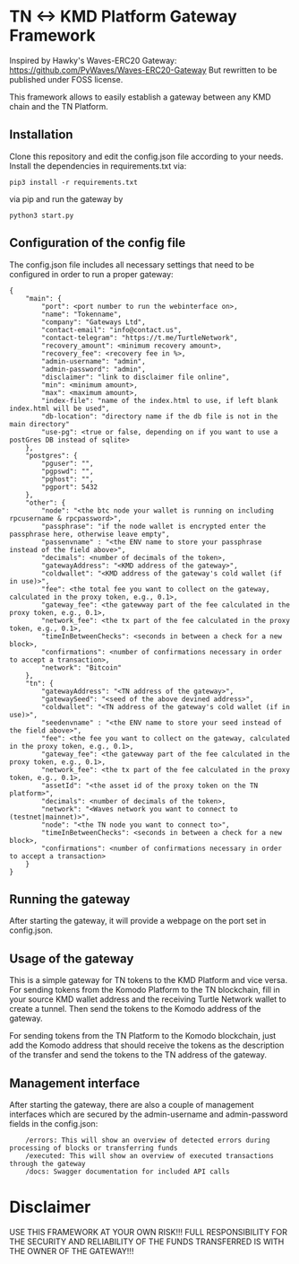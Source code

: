 # TN <-> KMD Platform Gateway Framework

Inspired by Hawky's Waves-ERC20 Gateway: https://github.com/PyWaves/Waves-ERC20-Gateway
But rewritten to be published under FOSS license.

This framework allows to easily establish a gateway between any KMD chain and the
TN Platform.
## Installation
Clone this repository and edit the config.json file according to your needs. Install the dependencies in requirements.txt via:
```
pip3 install -r requirements.txt
```
via pip and run the gateway by
```
python3 start.py
```
## Configuration of the config file
The config.json file includes all necessary settings that need to be configured in order to run a proper gateway:
```
{
    "main": {
        "port": <port number to run the webinterface on>,
        "name": "Tokenname",
        "company": "Gateways Ltd",
        "contact-email": "info@contact.us",
        "contact-telegram": "https://t.me/TurtleNetwork",
        "recovery_amount": <minimum recovery amount>,
        "recovery_fee": <recovery fee in %>,
        "admin-username": "admin",
        "admin-password": "admin",
        "disclaimer": "link to disclaimer file online",
        "min": <minimum amount>,
        "max": <maximum amount>,
        "index-file": "name of the index.html to use, if left blank index.html will be used",
        "db-location": "directory name if the db file is not in the main directory"
        "use-pg": <true or false, depending on if you want to use a postGres DB instead of sqlite>
    },
    "postgres": {
        "pguser": "",
        "pgpswd": "",
        "pghost": "",
        "pgport": 5432
    },
    "other": {
        "node": "<the btc node your wallet is running on including rpcusername & rpcpassword>",
        "passphrase": "if the node wallet is encrypted enter the passphrase here, otherwise leave empty",
        "passenvname" : "<the ENV name to store your passphrase instead of the field above>",
        "decimals": <number of decimals of the token>,
        "gatewayAddress": "<KMD address of the gateway>",
        "coldwallet": "<KMD address of the gateway's cold wallet (if in use)>",
        "fee": <the total fee you want to collect on the gateway, calculated in the proxy token, e.g., 0.1>,
        "gateway_fee": <the gatewway part of the fee calculated in the proxy token, e.g., 0.1>,
        "network_fee": <the tx part of the fee calculated in the proxy token, e.g., 0.1>,
        "timeInBetweenChecks": <seconds in between a check for a new block>,
        "confirmations": <number of confirmations necessary in order to accept a transaction>,
        "network": "Bitcoin"
    },
    "tn": {
        "gatewayAddress": "<TN address of the gateway>",
        "gatewaySeed": "<seed of the above devined address>",
        "coldwallet": "<TN address of the gateway's cold wallet (if in use)>",
        "seedenvname" : "<the ENV name to store your seed instead of the field above>",
        "fee": <the fee you want to collect on the gateway, calculated in the proxy token, e.g., 0.1>,
        "gateway_fee": <the gatewway part of the fee calculated in the proxy token, e.g., 0.1>,
        "network_fee": <the tx part of the fee calculated in the proxy token, e.g., 0.1>,
        "assetId": "<the asset id of the proxy token on the TN platform>",
        "decimals": <number of decimals of the token>,
        "network": "<Waves network you want to connect to (testnet|mainnet)>",
        "node": "<the TN node you want to connect to>",
        "timeInBetweenChecks": <seconds in between a check for a new block>,
        "confirmations": <number of confirmations necessary in order to accept a transaction>
    }
}
```

## Running the gateway
After starting the gateway, it will provide a webpage on the port set in config.json.

## Usage of the gateway
This is a simple gateway for TN tokens to the KMD Platform and vice versa. For sending tokens from the Komodo Platform to the TN blockchain, fill in your source KMD wallet address and the receiving Turtle Network wallet to create a tunnel. Then send the tokens to the Komodo address of the gateway.

For sending tokens from the TN Platform to the Komodo blockchain, just add the Komodo address that should receive the tokens as the description of the transfer and send the tokens to the TN address of the gateway.

## Management interface
After starting the gateway, there are also a couple of management interfaces which are secured by the admin-username and admin-password fields in the config.json:
```
    /errors: This will show an overview of detected errors during processing of blocks or transferring funds
    /executed: This will show an overview of executed transactions through the gateway
    /docs: Swagger documentation for included API calls
```

# Disclaimer
USE THIS FRAMEWORK AT YOUR OWN RISK!!! FULL RESPONSIBILITY FOR THE SECURITY AND RELIABILITY OF THE FUNDS TRANSFERRED IS WITH THE OWNER OF THE GATEWAY!!!
